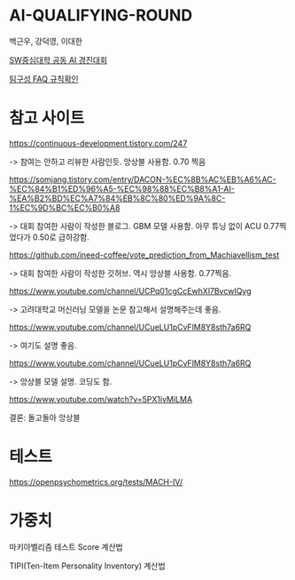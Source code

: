 # AI-QUALIFYING-ROUND


백근우, 강덕영, 이대한

[SW중심대학 공동 AI 경진대회](https://dacon.io/competitions/official/235902/overview/description)

[팀구성 FAQ 규칙확인](https://dacon.io/competitions/official/235902/team)

# 참고 사이트
https://continuous-development.tistory.com/247

-> 참여는 안하고 리뷰한 사람인듯. 앙상블 사용함. 0.70 찍음

https://somjang.tistory.com/entry/DACON-%EC%8B%AC%EB%A6%AC-%EC%84%B1%ED%96%A5-%EC%98%88%EC%B8%A1-AI-%EA%B2%BD%EC%A7%84%EB%8C%80%ED%9A%8C-1%EC%9D%BC%EC%B0%A8

-> 대회 참여한 사람이 작성한 블로그. GBM 모델 사용함. 아무 튜닝 없이 ACU 0.77찍었다가 0.50로 급하강함.

https://github.com/ineed-coffee/vote_prediction_from_Machiavellism_test

-> 대회 참여한 사람이 작성한 깃허브. 역시 앙상블 사용함. 0.77찍음.

https://www.youtube.com/channel/UCPq01cgCcEwhXl7BvcwIQyg

-> 고려대학교 머신러닝 모델을 논문 참고해서 설명해주는데 좋음.

https://www.youtube.com/channel/UCueLU1pCvFlM8Y8sth7a6RQ

-> 여기도 설명 좋음.

https://www.youtube.com/channel/UCueLU1pCvFlM8Y8sth7a6RQ

-> 앙상블 모델 설명. 코딩도 함.

https://www.youtube.com/watch?v=5PX1ivMiLMA


결론: 돌고돌아 앙상블 


# 테스트

https://openpsychometrics.org/tests/MACH-IV/

# 가중치

마키아벨리즘 테스트 Score 계산법

TIPI(Ten-Item Personality Inventory) 계산법

